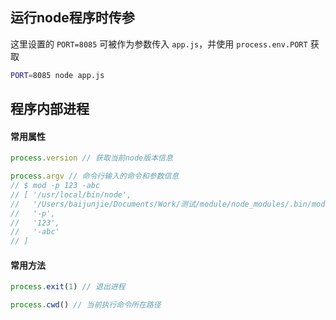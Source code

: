 ## 运行node程序时传参

这里设置的 `PORT=8085` 可被作为参数传入 `app.js`，并使用 `process.env.PORT` 获取

```sh
PORT=8085 node app.js
```



## 程序内部进程

#### 常用属性

```js
process.version // 获取当前node版本信息

process.argv // 命令行输入的命令和参数信息
// $ mod -p 123 -abc
// [ '/usr/local/bin/node',
//   '/Users/baijunjie/Documents/Work/测试/module/node_modules/.bin/mod',
//   '-p',
//   '123',
//   '-abc'
// ]
```

#### 常用方法

```js
process.exit(1) // 退出进程

process.cwd() // 当前执行命令所在路径
```







